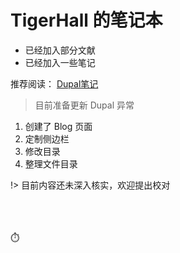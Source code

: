 # TigerHall 的笔记本

* 已经加入部分文献
* 已经加入一些笔记

推荐阅读：
[Dupal笔记](Page/Notes/Dupal异常)

> 目前准备更新 Dupal 异常

1. 创建了 Blog 页面
1. 定制侧边栏
1. 修改目录
1. 整理文件目录

!> 目前内容还未深入核实，欢迎提出校对

<br>

<!-- 访问量等信息 -->
<span id="busuanzi_container_site_pv" style='display:none'>
▶👀 总访问量：<span id="busuanzi_value_site_pv"></span> 次
</span>
<br>
<span id="busuanzi_container_site_uv" style='display:none'>
▶🚴‍♂️ 总访客数：<span id="busuanzi_value_site_uv"></span> 人
</span>
<br>
<span id="sitetime">
⏱️
</span>

<br>
<br>
